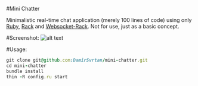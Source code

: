 #Mini Chatter

Minimalistic real-time chat application (merely 100 lines of code) using only [Ruby](https://www.ruby-lang.org/en/), [Rack](http://rack.github.io/) and [Websocket-Rack](https://github.com/imanel/websocket-rack). Not for use, just as a basic concept.

#Screenshot:
![alt text](http://oi60.tinypic.com/2n7mn15.jpg "Chatter index")

#Usage:

```ruby
git clone git@github.com:DamirSvrtan/mini-chatter.git
cd mini-chatter
bundle install
thin -R config.ru start
```
